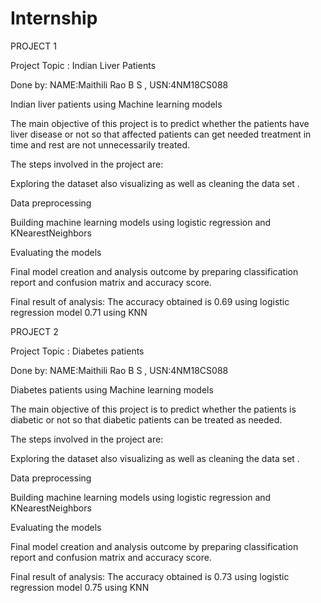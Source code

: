 # Internship

PROJECT 1

Project Topic : Indian Liver Patients

Done by: NAME:Maithili Rao B S , USN:4NM18CS088

Indian liver patients using Machine learning models

The main objective of this project is to predict whether the patients have liver disease or not so that affected patients can get needed treatment in time and rest are not unnecessarily treated.

The steps involved in the project are:

Exploring the dataset also visualizing as well as cleaning the data set .

Data preprocessing

Building machine learning models using logistic regression and KNearestNeighbors

Evaluating the models

Final model creation and analysis outcome by preparing classification report and confusion matrix and accuracy score.

Final result of analysis: The accuracy obtained is
0.69 using logistic regression model
0.71 using KNN






PROJECT 2

Project Topic : Diabetes patients

Done by: NAME:Maithili Rao B S , USN:4NM18CS088

Diabetes patients using Machine learning models

The main objective of this project is to predict whether the patients is diabetic or not so that diabetic patients can be treated as needed.

The steps involved in the project are:

Exploring the dataset also visualizing as well as cleaning the data set .

Data preprocessing

Building machine learning models using logistic regression and KNearestNeighbors

Evaluating the models

Final model creation and analysis outcome by preparing classification report and confusion matrix and accuracy score.

Final result of analysis: The accuracy obtained is
0.73 using logistic regression model
0.75 using KNN
